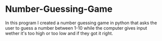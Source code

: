 # Number-Guessing-Game
In this program I created a number guessing game in python that asks the user to guess a number between 1-10 while the computer gives input wether it's too high or too low and  if they got it right. 

